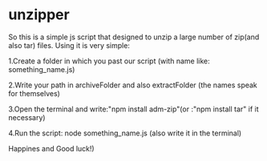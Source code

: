 # unzipper
So this is a simple js script that designed to unzip a large number of zip(and also tar) files. Using it is very simple:

1.Create a folder in which you past our script (with name like: something_name.js)

2.Write your path in archiveFolder and also extractFolder (the names speak for themselves)

3.Open the terminal and write:"npm install adm-zip"(or :"npm install tar" if it necessary)

4.Run the script: node something_name.js (also write it in the terminal)

Happines and Good luck!)
